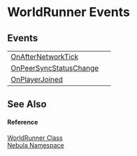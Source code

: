 # WorldRunner Events




## Events
<table>
<tr>
<td><a href="E_Nebula_WorldRunner_OnAfterNetworkTick">OnAfterNetworkTick</a></td>
<td> </td></tr>
<tr>
<td><a href="E_Nebula_WorldRunner_OnPeerSyncStatusChange">OnPeerSyncStatusChange</a></td>
<td> </td></tr>
<tr>
<td><a href="E_Nebula_WorldRunner_OnPlayerJoined">OnPlayerJoined</a></td>
<td> </td></tr>
</table>

## See Also


#### Reference
<a href="T_Nebula_WorldRunner">WorldRunner Class</a>  
<a href="N_Nebula">Nebula Namespace</a>  
